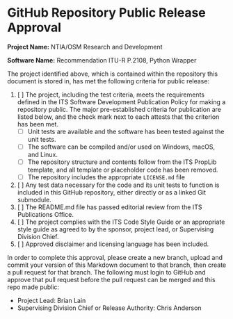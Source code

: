 # GitHub Repository Public Release Approval

**Project Name:** NTIA/OSM Research and Development

**Software Name:** Recommendation ITU-R P.2108, Python Wrapper

The project identified above, which is contained within the repository this
document is stored in, has met the following criteria for public release:

1. [ ] The project, including the test criteria, meets the requirements defined
in the ITS Software Development Publication Policy for making a repository public.
The major pre-established criteria for publication are listed below, and the check
mark next to each attests that the criterion has been met.
    * [ ] Unit tests are available and the software has been tested against the unit tests.
    * [ ] The software can be compiled and/or used on Windows, macOS, and Linux.
    * [ ] The repository structure and contents follow from the ITS PropLib template, and
    all template or placeholder code has been removed.
    * [ ] The repository includes the appropriate `LICENSE.md` file
2. [ ] Any test data necessary for the code and its unit tests to function is included in this
GitHub repository, either directly or as a linked Git submodule.
3. [ ] The README.md file has passed editorial review from the ITS Publications Office.
4. [ ] The project complies with the ITS Code Style Guide or an appropriate style
guide as agreed to by the sponsor, project lead, or Supervising Division Chief.
5. [ ] Approved disclaimer and licensing language has been included.

In order to complete this approval, please create a new branch, upload and commit
your version of this Markdown document to that branch, then create a pull request
for that branch. The following must login to GitHub and approve that pull request
before the pull request can be merged and this repo made public:

* Project Lead: Brian Lain
* Supervising Division Chief or Release Authority: Chris Anderson
